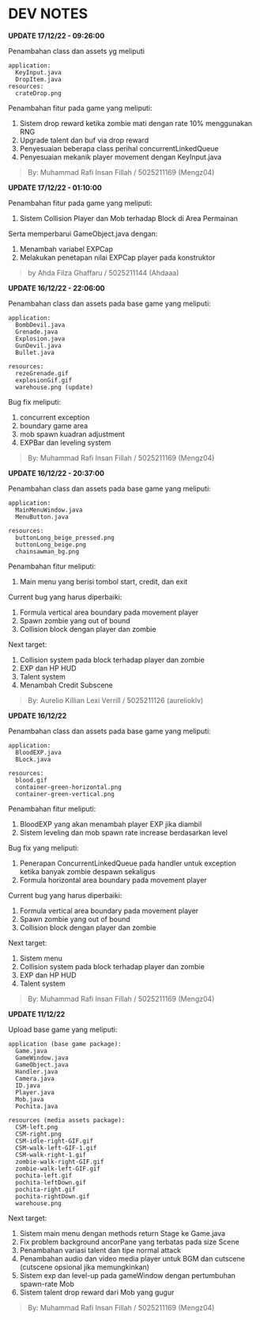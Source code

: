 # DEV NOTES  

**UPDATE 17/12/22 - 09:26:00**

Penambahan class dan assets yg meliputi
```
application:
  KeyInput.java
  DropItem.java
resources:
  crateDrop.png
```
Penambahan fitur pada game yang meliputi:
  1. Sistem drop reward ketika zombie mati dengan rate 10% menggunakan RNG
  2. Upgrade talent dan buf via drop reward
  3. Penyesuaian beberapa class perihal concurrentLinkedQueue
  4. Penyesuaian mekanik player movement dengan KeyInput.java
  
>By: Muhammad Rafi Insan Fillah / 5025211169 (Mengz04)

**UPDATE 17/12/22 - 01:10:00**

Penambahan fitur pada game yang meliputi:
  1. Sistem Collision Player dan Mob terhadap Block di Area Permainan

Serta memperbarui GameObject.java dengan:
  1. Menambah variabel EXPCap
  2. Melakukan penetapan nilai EXPCap player pada konstruktor

>by Ahda Filza Ghaffaru / 5025211144 (Ahdaaa)

**UPDATE 16/12/22 - 22:06:00**

Penambahan class dan assets pada base game yang meliputi:
```
application:
  BombDevil.java
  Grenade.java
  Explosion.java
  GunDevil.java
  Bullet.java
  
resources:
  rezeGrenade.gif
  explosionGif.gif
  warehouse.png (update)
```
Bug fix meliputi:
  1. concurrent exception
  2. boundary game area
  3. mob spawn kuadran adjustment
  4. EXPBar dan leveling system

>By: Muhammad Rafi Insan Fillah / 5025211169 (Mengz04)

**UPDATE 16/12/22 - 20:37:00**

Penambahan class dan assets pada base game yang meliputi:
```
application:
  MainMenuWindow.java  
  MenuButton.java
  
resources:
  buttonLong_beige_pressed.png  
  buttonLong_beige.png
  chainsawman_bg.png
```
Penambahan fitur meliputi:
  1. Main menu yang berisi tombol start, credit, dan exit  

Current bug yang harus diperbaiki:
  1. Formula vertical area boundary pada movement player
  2. Spawn zombie yang out of bound
  3. Collision block dengan player dan zombie

Next target:
  1. Collision system pada block terhadap player dan zombie  
  2. EXP dan HP HUD  
  3. Talent system  
  4. Menambah Credit Subscene
  
>By: Aurelio Killian Lexi Verrill / 5025211126 (aurelioklv)

**UPDATE 16/12/22**

Penambahan class dan assets pada base game yang meliputi:
```
application:
  BloodEXP.java
  BLock.java
  
resources:
  blood.gif
  container-green-horizontal.png
  container-green-vertical.png
```
Penambahan fitur meliputi:
  1. BloodEXP yang akan menambah player EXP jika diambil
  2. Sistem leveling dan mob spawn rate increase berdasarkan level

Bug fix yang meliputi:
  1. Penerapan ConcurrentLinkedQueue pada handler untuk exception ketika banyak zombie despawn sekaligus
  2. Formula horizontal area boundary pada movement player

Current bug yang harus diperbaiki:
  1. Formula vertical area boundary pada movement player
  2. Spawn zombie yang out of bound
  3. Collision block dengan player dan zombie

Next target:
  1. Sistem menu
  2. Collision system pada block terhadap player dan zombie
  3. EXP dan HP HUD
  4. Talent system
  
>By: Muhammad Rafi Insan Fillah / 5025211169 (Mengz04)

**UPDATE 11/12/22**

Upload base game yang meliputi:
```
application (base game package):
  Game.java
  GameWindow.java
  GameObject.java
  Handler.java
  Camera.java
  ID.java
  Player.java
  Mob.java
  Pochita.java
  
resources (media assets package):
  CSM-left.png
  CSM-right.png
  CSM-idle-right-GIF.gif
  CSM-walk-left-GIF-1.gif
  CSM-walk-right-1.gif
  zombie-walk-right-GIF.gif
  zombie-walk-left-GIF.gif
  pochita-left.gif
  pochita-leftDown.gif
  pochita-right.gif
  pochita-rightDown.gif
  warehouse.png
```
Next target:
  1. Sistem main menu dengan methods return Stage ke Game.java
  2. Fix problem background ancorPane yang terbatas pada size Scene
  3. Penambahan variasi talent dan tipe normal attack
  4. Penambahan audio dan video media player untuk BGM dan cutscene (cutscene opsional jika memungkinkan)
  5. Sistem exp dan level-up pada gameWindow dengan pertumbuhan spawn-rate Mob
  6. Sistem talent drop reward dari Mob yang gugur
>By: Muhammad Rafi Insan Fillah / 5025211169 (Mengz04)
